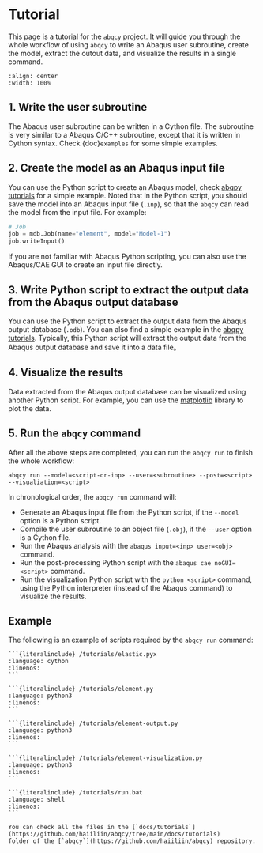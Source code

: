 # Tutorial

This page is a tutorial for the `abqcy` project.
It will guide you through the whole workflow of using `abqcy` to write an Abaqus user subroutine,
create the model, extract the outout data, and visualize the results in a single command.

```{image} /tutorials/workflows.*
:align: center
:width: 100%
```

## 1. Write the user subroutine

The Abaqus user subroutine can be written in a Cython file.
The subroutine is very similar to a Abaqus C/C++ subroutine, except that it is written in Cython syntax.
Check {doc}`examples` for some simple examples.

## 2. Create the model as an Abaqus input file

You can use the Python script to create an Abaqus model, check
[abqpy tutorials](https://abqpy.readthedocs.io/en/stable/tutorials.html) for a simple example.
Noted that in the Python script, you should save the model into an Abaqus input file (`.inp`), 
so that the `abqcy` can read the model from the input file. For example:

```python
# Job
job = mdb.Job(name="element", model="Model-1")
job.writeInput()
```

If you are not familiar with Abaqus Python scripting, you can also use the Abaqus/CAE GUI to create an input file directly.

## 3. Write Python script to extract the output data from the Abaqus output database

You can use the Python script to extract the output data from the Abaqus output database (`.odb`).
You can also find a simple example in the [abqpy tutorials](https://abqpy.readthedocs.io/en/stable/tutorials.html#extract-output-data).
Typically, this Python script will extract the output data from the Abaqus output database and save it into a data file。

## 4. Visualize the results

Data extracted from the Abaqus output database can be visualized using another Python script.
For example, you can use the [matplotlib](https://matplotlib.org/) library to plot the data.

## 5. Run the `abqcy` command

After all the above steps are completed, you can run the `abqcy run` to finish the whole workflow:

```shell
abqcy run --model=<script-or-inp> --user=<subroutine> --post=<script> --visualiation=<script>
```

In chronological order, the `abqcy run` command will:

- Generate an Abaqus input file from the Python script, if the `--model` option is a Python script.
- Compile the user subroutine to an object file (`.obj`), if the `--user` option is a Cython file.
- Run the Abaqus analysis with the `abaqus input=<inp> user=<obj>` command.
- Run the post-processing Python script with the `abaqus cae noGUI=<script>` command.
- Run the visualization Python script with the `python <script>` command, using the Python interpreter
  (instead of the Abaqus command) to visualize the results.

## Example

The following is an example of scripts required by the `abqcy run` command:

````{tab} Subroutine
```{literalinclude} /tutorials/elastic.pyx
:language: cython
:linenos:
```
````

````{tab} Model Script
```{literalinclude} /tutorials/element.py
:language: python3
:linenos:
```
````

````{tab} Post-Process
```{literalinclude} /tutorials/element-output.py
:language: python3
:linenos:
```
````

````{tab} Visualization
```{literalinclude} /tutorials/element-visualization.py
:language: python3
:linenos:
```
````

````{tab} Execution
```{literalinclude} /tutorials/run.bat
:language: shell
:linenos:
```
````

```{note}
You can check all the files in the [`docs/tutorials`](https://github.com/haiiliin/abqcy/tree/main/docs/tutorials)
folder of the [`abqcy`](https://github.com/haiiliin/abqcy) repository.
```

